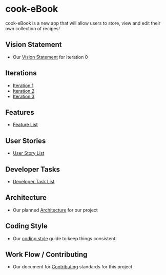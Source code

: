 # cook-eBook

cook-eBook is a new app that will allow users to store, view and edit their own collection of recipes!

## Vision Statement
- Our [Vision Statement](https://code.cs.umanitoba.ca/comp3350-summer2019/cook-eBook/blob/master/docs/Vision%20Statement.md) for Iteration 0


## Iterations

- [Iteration 1](https://code.cs.umanitoba.ca/comp3350-summer2019/cook-eBook/milestones/1?title=Iteration+1)
- [Iteration 2](https://code.cs.umanitoba.ca/comp3350-summer2019/cook-eBook/milestones/2?title=Iteration+2)
- [Iteration 3](https://code.cs.umanitoba.ca/comp3350-summer2019/cook-eBook/milestones/3?title=Iteration+3)


## Features
- [Feature List](https://code.cs.umanitoba.ca/comp3350-summer2019/cook-eBook/issues?label_name%5B%5D=Feature)


## User Stories
- [User Story List](https://code.cs.umanitoba.ca/comp3350-summer2019/cook-eBook/issues?label_name%5B%5D=User+Story)


## Developer Tasks
- [Developer Task List](https://code.cs.umanitoba.ca/comp3350-summer2019/cook-eBook/issues?label_name%5B%5D=Developer+Task)


## Architecture
- Our planned [Architecture](https://code.cs.umanitoba.ca/comp3350-summer2019/cook-eBook/blob/master/docs/Architecture.md) for our project


## Coding Style
- Our [coding style](https://code.cs.umanitoba.ca/comp3350-summer2019/cook-eBook/blob/master/docs/Coding%20Style.md) guide to keep things consistent!


## Work Flow / Contributing
- Our document for [Contributing](https://code.cs.umanitoba.ca/comp3350-summer2019/cook-eBook/blob/master/docs/Contributing.md) standards for this project
